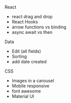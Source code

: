 React
- react drag and drop
- React Hooks
- arrow functions vs binding
- async await vs then

Data
- Edit (all fields)
- Sorting
- add date created

CSS
- Images in a carousel
- Mobile responsive
- font awesome
- Material UI
